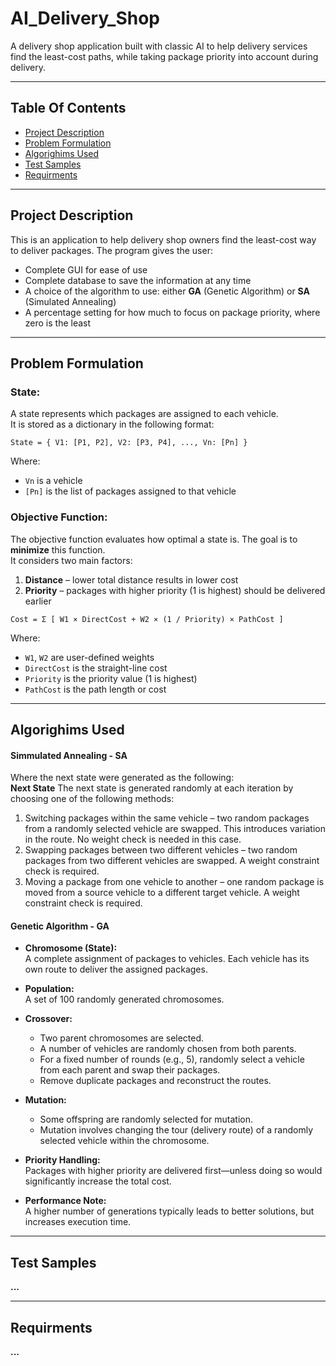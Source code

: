 # AI_Delivery_Shop
A delivery shop application built with classic AI to help delivery services find the least-cost paths, while taking package priority into account during delivery.

---

## Table Of Contents
- [Project Description](#Project-Description)
- [Problem Formulation](#Problem-Formulation)
- [Algorighims Used](#Algorighims-Used)
- [Test Samples](#Test-Samples)
- [Requirments](#Requirments)

---

## Project Description
This is an application to help delivery shop owners find the least-cost way to deliver packages. The program gives the user:

- Complete GUI for ease of use  
- Complete database to save the information at any time  
- A choice of the algorithm to use: either **GA** (Genetic Algorithm) or **SA** (Simulated Annealing)  
- A percentage setting for how much to focus on package priority, where zero is the least

---

## Problem Formulation

### State:
A state represents which packages are assigned to each vehicle.  
It is stored as a dictionary in the following format:

```
State = { V1: [P1, P2], V2: [P3, P4], ..., Vn: [Pn] }
```

Where:
- `Vn` is a vehicle
- `[Pn]` is the list of packages assigned to that vehicle

### Objective Function:
The objective function evaluates how optimal a state is. The goal is to **minimize** this function.  
It considers two main factors:

1. **Distance** – lower total distance results in lower cost  
2. **Priority** – packages with higher priority (1 is highest) should be delivered earlier

```
Cost = Σ [ W1 × DirectCost + W2 × (1 / Priority) × PathCost ]
```

Where:
- `W1`, `W2` are user-defined weights
- `DirectCost` is the straight-line cost
- `Priority` is the priority value (1 is highest)
- `PathCost` is the path length or cost

---

## Algorighims Used

#### Simmulated Annealing - SA
Where the next state were generated as the following:</br>
**Next State** The next state is generated randomly at each iteration by choosing one of the following methods:
1.	Switching packages within the same vehicle – two random packages from a randomly selected vehicle are swapped. This introduces variation in the route. No weight check is needed in this case.
2.	Swapping packages between two different vehicles – two random packages from two different vehicles are swapped. A weight constraint check is required.
3.	Moving a package from one vehicle to another – one random package is moved from a source vehicle to a different target vehicle. A weight constraint check is required.



#### Genetic Algorithm - GA

- **Chromosome (State):**  
  A complete assignment of packages to vehicles. Each vehicle has its own route to deliver the assigned packages.

- **Population:**  
  A set of 100 randomly generated chromosomes.

- **Crossover:**  
  - Two parent chromosomes are selected.  
  - A number of vehicles are randomly chosen from both parents.  
  - For a fixed number of rounds (e.g., 5), randomly select a vehicle from each parent and swap their packages.  
  - Remove duplicate packages and reconstruct the routes.

- **Mutation:**  
  - Some offspring are randomly selected for mutation.  
  - Mutation involves changing the tour (delivery route) of a randomly selected vehicle within the chromosome.

- **Priority Handling:**  
  Packages with higher priority are delivered first—unless doing so would significantly increase the total cost.

- **Performance Note:**  
  A higher number of generations typically leads to better solutions, but increases execution time.


---

## Test Samples
**...**

---

## Requirments
**...**
